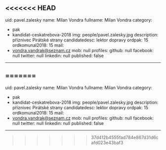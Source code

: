 <<<<<<< HEAD
---
uid: pavel.zalesky
name: Milan  Vondra
fullname: Milan  Vondra
category:
  - pak
  - kandidat-ceskatrebova-2018
img: people/pavel.zalesky.jpg
description: příznivec Pirátské strany
candidatedesc: lektor dopravy
ordpak: 15
ordkomunal2018: 15
mail:
  - vondra.vandrak@seznam.cz
mob: null
profiles:
  github: null
  facebook: null
  twitter: null
  linkedin: null
published: false
---

=======
---
uid: pavel.zalesky
name: Milan  Vondra
fullname: Milan  Vondra
category:
  - pak
  - kandidat-ceskatrebova-2018
img: people/pavel.zalesky.jpg
description: příznivec Pirátské strany
candidatedesc: lektor dopravy
ordpak: 15
ordkomunal2018: 15
mail:
  - vondra.vandrak@seznam.cz
mob: null
profiles:
  github: null
  facebook: null
  twitter: null
  linkedin: null
published: false
---

>>>>>>> 37d412b4555fad784e867d31d6cafd023e43baf3
